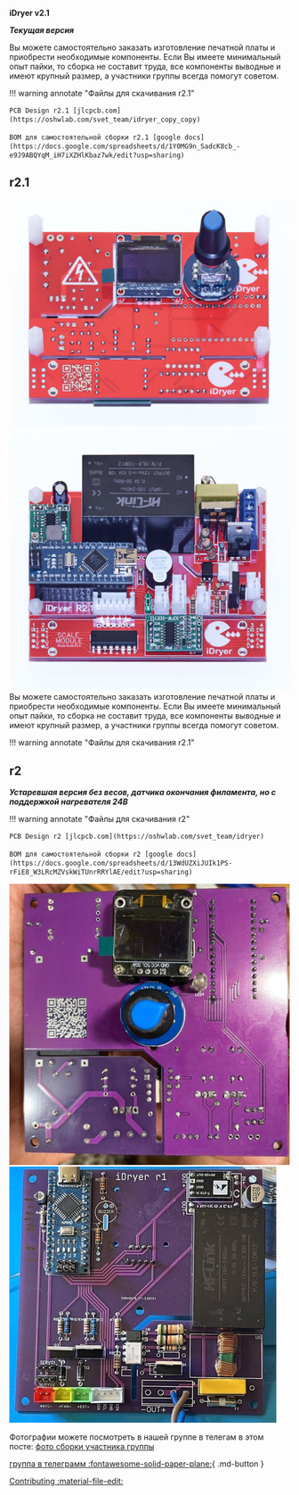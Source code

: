 **iDryer v2.1**

***Текущая версия***

Вы можете самостоятельно заказать изготовление печатной платы и приобрести необходимые компоненты. 
Если Вы имеете минимальный опыт пайки, то сборка не составит труда, все компоненты выводные и имеют крупный размер, а участники группы всегда помогут советом.

!!! warning annotate "Файлы для скачивания r2.1"

    PCB Design r2.1 [jlcpcb.com](https://oshwlab.com/svet_team/idryer_copy_copy)

    BOM для самостоятельной сборки r2.1 [google docs](https://docs.google.com/spreadsheets/d/1Y0MG9n_SadcK8cb_-e9J9ABQYqM_iH7iXZHlKbaz7wk/edit?usp=sharing)

## r2.1
<!-- ![печатная плата r2.1](https://raw.githubusercontent.com/pavluchenkor/iDryerProject/main/iDryer%20v2/Hardware/PCB/img/img2023-12-12-1.png){.image-container}<br>
![печатная плата r2.1](https://raw.githubusercontent.com/pavluchenkor/iDryerProject/main/iDryer%20v2/Hardware/PCB/img/img2023-12-12.png){.image-container}<br> <br> -->


<div class="image-container">
  <div class="custom-image">
    <img src="https://raw.githubusercontent.com/pavluchenkor/iDryerProject/main/iDryer%20v2/Hardware/PCB/img/img2023-12-12-1.png" alt="печатная плата r2.1">
  </div>
  <div class="custom-image">
    <img src="https://raw.githubusercontent.com/pavluchenkor/iDryerProject/main/iDryer%20v2/Hardware/PCB/img/img2023-12-12.png" alt="печатная плата r2.1">
  </div>
  <!-- <div class="custom-image">
    <img src="https://raw.githubusercontent.com/pavluchenkor/iDryerProject/main/iDryer%20v2/Hardware/PCB/img/img2023-12-12.png" alt="печатная плата r2.1">
  </div> -->
</div>

<div class="text-below-images">
Вы можете самостоятельно заказать изготовление печатной платы и приобрести необходимые компоненты. 
Если Вы имеете минимальный опыт пайки, то сборка не составит труда, все компоненты выводные и имеют крупный размер, а участники группы всегда помогут советом.

!!! warning annotate "Файлы для скачивания r2.1"
</div>

## r2

***Устаревшая версия без весов, датчика окончания филамента, но с поддержкой нагревателя 24В***

!!! warning annotate "Файлы для скачивания r2"

    PCB Design r2 [jlcpcb.com](https://oshwlab.com/svet_team/idryer)

    BOM для самостоятельной сборки r2 [google docs](https://docs.google.com/spreadsheets/d/13WdUZXiJUIk1PS-rFiE8_W3LRcMZVskWiTUnrRRYlAE/edit?usp=sharing)


<div class="image-container">
  <div class="custom-image">
    <img src="https://raw.githubusercontent.com/pavluchenkor/iDryerProject/main/iDryer%20v2/Hardware/PCB/img/photo_2023-09-15_15-45-55-web.jpeg" alt="печатная плата r2">
  </div>
  <div class="custom-image">
    <img src="https://raw.githubusercontent.com/pavluchenkor/iDryerProject/main/iDryer%20v2/Hardware/PCB/img/photo_2023-09-15_15-46-01-web.jpeg" alt="печатная плата r2">
  </div>
</div>

<!-- ![печатная плата r2](https://raw.githubusercontent.com/pavluchenkor/iDryerProject/main/iDryer%20v2/Hardware/PCB/img/photo_2023-09-15_15-45-55-web.jpeg)<br>
![печатная плата r2](https://raw.githubusercontent.com/pavluchenkor/iDryerProject/main/iDryer%20v2/Hardware/PCB/img/photo_2023-09-15_15-46-01-web.jpeg)<br> -->

Фотографии можете посмотреть в нашей группе в телегам в этом посте:
[фото сборки участника группы](https://t.me/iDryer/3103)


[группа в телеграмм :fontawesome-solid-paper-plane:](https://t.me/iDryer){ .md-button }

[Contributing :material-file-edit:](https://github.com/pavluchenkor/iDryerProject/tree/main/iDryer%20v2/Hardware/PCB) 